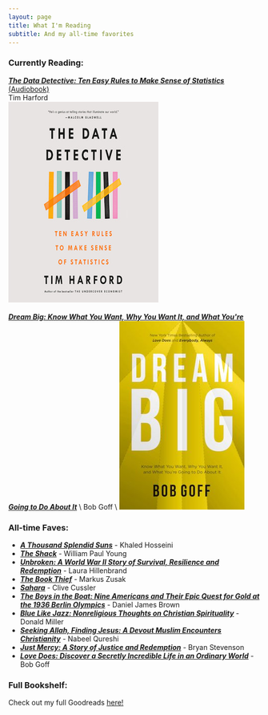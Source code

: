```yaml
---
layout: page
title: What I'm Reading
subtitle: And my all-time favorites
---
```


### Currently Reading:

[**_The Data Detective: Ten Easy Rules to Make Sense of Statistics_** (Audiobook)](https://www.goodreads.com/book/show/57897475-the-data-detective)
\
Tim Harford
\
![Cover of The Data Detective by Tim Harford](assets/img/read-img/data-detective.jpg)
\
\
[**_Dream Big: Know What You Want, Why You Want It, and What You're Going to Do About It_**]([https://www.goodreads.com/book/show/57897475-the-data-detective](https://www.goodreads.com/book/show/48856840-dream-big))
\
Bob Goff
\
![Cover of Dream Big by Bob Goff](assets/img/read-img/dream-big.jpg)



### All-time Faves:
- [**_A Thousand Splendid Suns_**](https://www.goodreads.com/book/show/128029.A_Thousand_Splendid_Suns) - Khaled Hosseini
- [**_The Shack_**](https://www.goodreads.com/book/show/1812457.The_Shack) - William Paul Young
- [**_Unbroken: A World War II Story of Survival, Resilience and Redemption_**](https://www.goodreads.com/book/show/8664353-unbroken) - Laura Hillenbrand
- [**_The Book Thief_**](https://www.goodreads.com/book/show/19063.The_Book_Thief) - Markus Zusak
- [**_Sahara_**](https://www.goodreads.com/book/show/41716.Sahara) - Clive Cussler
- [**_The Boys in the Boat: Nine Americans and Their Epic Quest for Gold at the 1936 Berlin Olympics_**](https://www.goodreads.com/book/show/16158509-the-boys-in-the-boat) - Daniel James Brown
- [**_Blue Like Jazz: Nonreligious Thoughts on Christian Spirituality_**](https://www.goodreads.com/book/show/7214.Blue_Like_Jazz) - Donald Miller
- [**_Seeking Allah, Finding Jesus: A Devout Muslim Encounters Christianity_**](https://www.goodreads.com/book/show/18289396-seeking-allah-finding-jesus) - Nabeel Qureshi
- [**_Just Mercy: A Story of Justice and Redemption_**](https://www.goodreads.com/book/show/20342617-just-mercy) - Bryan Stevenson
- [**_Love Does: Discover a Secretly Incredible Life in an Ordinary World_**](https://www.goodreads.com/book/show/13497505-love-does) - Bob Goff

### Full Bookshelf:
Check out my full Goodreads [here!](https://www.goodreads.com/user/show/51852298-brett-dickinson)
